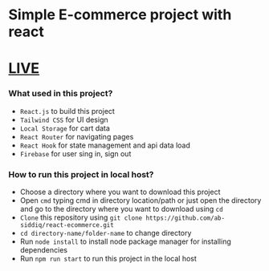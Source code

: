 # Simple E-commerce project with react
# [LIVE](https://ema-john-simple-6ff77.firebaseapp.com/)
### What used in this project?
- `React.js` to build this project
- `Tailwind CSS` for UI design
- `Local Storage` for cart data
- `React Router` for navigating pages
- `React Hook` for state management and api data load
- `Firebase` for user sing in, sign out

### How to run this project in local host?

- Choose a directory where you want to download this project
- Open `cmd` typing cmd in directory location/path or just open the directory and go to the directory where you want to download using `cd`  
- `Clone` this repository using `git clone https://github.com/ab-siddiq/react-ecommerce.git`
- `cd directory-name/folder-name` to change directory
- Run `node install` to install node package manager for installing dependencies
- Run `npm run start` to run this project in the local host

